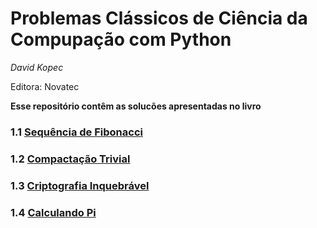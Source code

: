 # Problemas Clássicos de Ciência da Compupação com Python
_David Kopec_

Editora: Novatec


__Esse repositório contêm as solucões apresentadas no livro__

### 1.1 [Sequência de Fibonacci](https://github.com/caiosainvallio/problemas_classicos_python/blob/main/1.fibonacci/fib6.py)

### 1.2 [Compactação Trivial](https://github.com/caiosainvallio/problemas_classicos_python/blob/main/1.2_compactacao/trivial_compression.py)

### 1.3 [Criptografia Inquebrável](https://github.com/caiosainvallio/problemas_classicos_python/blob/main/1.3_criptografia/unbreakable_encryption.py)

### 1.4 [Calculando Pi](https://github.com/caiosainvallio/problemas_classicos_python/blob/main/1.4_calculando_pi/calculating_pi.py)

